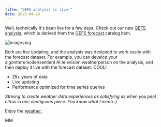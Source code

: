 ```yaml
---
title: "GEFS analysis is live!"
date: 2025-04-29
---
```


Well, technically it's been live for a few days. Check out our new [GEFS analysis](https://dynamical.org/catalog/noaa-gefs-analysis/), which is derived from the [GEFS forecast](https://dynamical.org/catalog/noaa-gefs-forecast-35-day/) catalog item.

![image.png](https://assets.buttondown.email/images/3f8a5ed8-29ca-4b60-88d3-690add9bfa80.png?w=960&fit=max)

Both are live updating, and the analysis was designed to work easily with the forecast dataset. For example, you can develop your algorithm/model/sentient AI television weatherperson on the analysis, and then deploy it live with the forecast dataset. COOL!

- 25+ years of data
- Live updating
- Performance optimized for time series queries

_Striving to create weather data experiences as satisfying as when you peel citrus in one contiguous piece. You know what I mean :)_

Enjoy the [weather](https://www.youtube.com/watch?v=28d_A_NuJ7A),

MM
